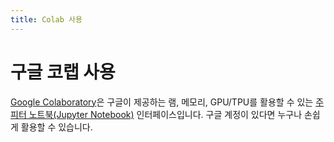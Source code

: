 ```yaml
---
title: Colab 사용
---
```


# 구글 코랩 사용

[Google Colaboratory](https://colab.research.google.com/)은 구글이 제공하는 램, 메모리, GPU/TPU를 활용할 수 있는 [주피터 노트북(Jupyter Notebook)](https://jupyter.org/) 인터페이스입니다. 구글 계정이 있다면 누구나 손쉽게 활용할 수 있습니다.
